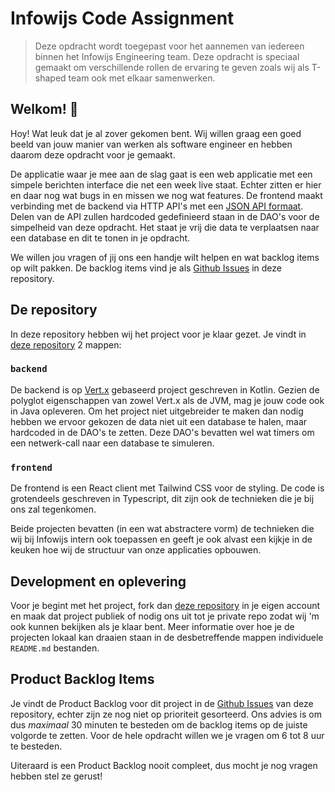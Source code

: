 # Infowijs Code Assignment

> Deze opdracht wordt toegepast voor het aannemen van iedereen binnen het Infowijs Engineering team. Deze opdracht is speciaal gemaakt om verschillende rollen de ervaring te geven zoals wij als T-shaped team ook met elkaar samenwerken.

## Welkom! 👋

Hoy! Wat leuk dat je al zover gekomen bent. Wij willen graag een goed beeld van jouw manier van werken als software engineer en hebben daarom deze opdracht voor je gemaakt.

De applicatie waar je mee aan de slag gaat is een web applicatie met een simpele berichten interface die net een week live staat. Echter zitten er hier en daar nog wat bugs in en missen we nog wat features. De frontend maakt verbinding met de backend via HTTP API's met een [JSON API formaat](http://jsonapi.org). Delen van de API zullen hardcoded gedefinieerd staan in de DAO's voor de simpelheid van deze opdracht. Het staat je vrij die data te verplaatsen naar een database en dit te tonen in je opdracht.

We willen jou vragen of jij ons een handje wilt helpen en wat backlog items op wilt pakken. De backlog items vind je als [Github Issues](https://github.com/infowijs/code-assignment/issues) in deze repository.

## De repository

In deze repository hebben wij het project voor je klaar gezet. Je vindt in [deze repository](https://github.com/infowijs/code-assignment) 2 mappen:

### `backend`

De backend is op [Vert.x](https://vertx.io) gebaseerd project geschreven in Kotlin. Gezien de polyglot eigenschappen van zowel Vert.x als de JVM, mag je jouw code ook in Java opleveren.
Om het project niet uitgebreider te maken dan nodig hebben we ervoor gekozen de data niet uit een database te halen, maar hardcoded in de DAO's te zetten. Deze DAO's bevatten wel wat timers om een netwerk-call naar een database te simuleren.

### `frontend`

De frontend is een React client met Tailwind CSS voor de styling. De code is grotendeels geschreven in Typescript, dit zijn ook de technieken die je bij ons zal tegenkomen.

Beide projecten bevatten (in een wat abstractere vorm) de technieken die wij bij Infowijs intern ook toepassen en geeft je ook alvast een kijkje in de keuken hoe wij de structuur van onze applicaties opbouwen.

## Development en oplevering

Voor je begint met het project, fork dan [deze repository](https://github.com/infowijs/code-assignment) in je eigen account en maak dat project publiek of nodig ons uit tot je private repo zodat wij 'm ook kunnen bekijken als je klaar bent. Meer informatie over hoe je de projecten lokaal kan draaien staan in de desbetreffende mappen individuele `README.md` bestanden.

## Product Backlog Items

Je vindt de Product Backlog voor dit project in de [Github Issues](https://github.com/infowijs/code-assignment/issues) van deze repository, echter zijn ze nog niet op prioriteit gesorteerd.
Ons advies is om dus *maximaal* 30 minuten te besteden om de backlog items op de juiste volgorde te zetten. Voor de hele opdracht willen we je vragen om 6 tot 8 uur te besteden.

Uiteraard is een Product Backlog nooit compleet, dus mocht je nog vragen hebben stel ze gerust!

